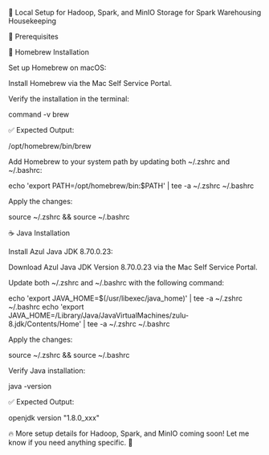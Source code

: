 🚀 Local Setup for Hadoop, Spark, and MinIO Storage for Spark Warehousing Housekeeping

📌 Prerequisites

🍺 Homebrew Installation

Set up Homebrew on macOS:

Install Homebrew via the Mac Self Service Portal.

Verify the installation in the terminal:

command -v brew

✅ Expected Output:

/opt/homebrew/bin/brew

Add Homebrew to your system path by updating both ~/.zshrc and ~/.bashrc:

echo 'export PATH=/opt/homebrew/bin:$PATH' | tee -a ~/.zshrc ~/.bashrc

Apply the changes:

source ~/.zshrc && source ~/.bashrc

☕ Java Installation

Install Azul Java JDK 8.70.0.23:

Download Azul Java JDK Version 8.70.0.23 via the Mac Self Service Portal.

Update both ~/.zshrc and ~/.bashrc with the following command:

echo 'export JAVA_HOME=$(/usr/libexec/java_home)' | tee -a ~/.zshrc ~/.bashrc
echo 'export JAVA_HOME=/Library/Java/JavaVirtualMachines/zulu-8.jdk/Contents/Home' | tee -a ~/.zshrc ~/.bashrc

Apply the changes:

source ~/.zshrc && source ~/.bashrc

Verify Java installation:

java -version

✅ Expected Output:

openjdk version "1.8.0_xxx"

🔥 More setup details for Hadoop, Spark, and MinIO coming soon! Let me know if you need anything specific. 🚀

